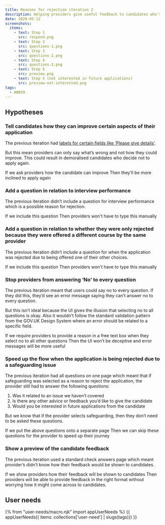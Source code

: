 ```yaml
---
title: Reasons for rejection iteration 2
description: Helping providers give useful feedback to candidates who’ve been rejected
date: 2020-05-12
screenshots:
  items:
    - text: Step 1
      src: respond.png
    - text: Step 2
      src: questions-1.png
    - text: Step 3
      src: questions-2.png
    - text: Step 4
      src: questions-3.png
    - text: Step 5
      src: preview.png
    - text: Step 5 (not interested in future applications)
      src: preview-not-interested.png
tags:
  - AN029
---
```


## Hypotheses

### Tell candidates how they can improve certain aspects of their application

The previous iteration had [labels for certain fields like ‘Please give details’](/manage-teacher-training-applications/reasons-for-rejection/).

But this mean providers can only say what’s wrong and not how they could improve. This could result in demoralised candidates who decide not to apply again.

If we ask providers how the candidate can improve
Then they’ll be more inclined to apply again

### Add a question in relation to interview performance

The previous iteration didn’t include a question for interview performance which is a possible reason for rejection.

If we include this question
Then providers won't have to type this manually

### Add a question in relation to whether they were only rejected because they were offered a different course by the same provider

The previous iteration didn’t include a question for when the application was rejected due to being offered one of their other choices.

If we include this question
Then providers won't have to type this manually

### Stop providers from answering ‘No’ to every question

The previous iteration meant that users could say no to every question. If they did this, they’d see an error message saying they can’t answer no to every question.

But this isn’t ideal because the UI gives the illusion that selecting no to all questions is okay. Also it wouldn’t follow the standard validation pattern from the GOV.UK Design System where an error should be related to a specific field.

If we require providers to provide a reason in a free text box when they select no to all other questions
Then the UI won’t be deceptive and error messages will be more useful

### Speed up the flow when the application is being rejected due to a safeguarding issue

The previous iteration had all questions on one page which meant that if safeguarding was selected as a reason to reject the application, the provider still had to answer the following questions:

1. Was it related to an issue we haven’t covered
2. Is there any other advice or feedback you’d like to give the candidate
3. Would you be interested in future applications from the candidate

But we know that if the provider selects safeguarding, then they don’t need to be asked these questions.

If we put the above questions onto a separate page
Then we can skip these questions for the provider to speed up their journey

### Show a preview of the candidate feedback

The previous iteration used a standard check answers page which meant provider’s didn’t know how their feedback would be shown to candidates.

If we show providers how their feedback will be shown to candidates
Then providers will be able to provide feedback in the right format without worrying how it might come across to candidates.

## User needs

{% from "user-needs/macro.njk" import appUserNeeds %}
{{ appUserNeeds({ items: collections['user-need'] | slugs(tags)}) }}
